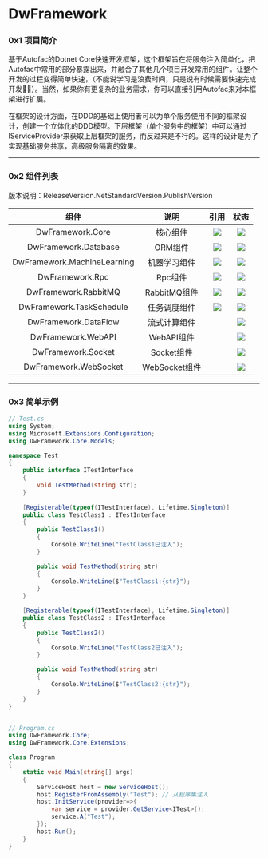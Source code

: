 # DwFramework
### 0x1 项目简介

基于Autofac的Dotnet Core快速开发框架，这个框架旨在将服务注入简单化，把Autofac中常用的部分暴露出来，并融合了其他几个项目开发常用的组件。让整个开发的过程变得简单快速，（不能说学习是浪费时间，只是说有时候需要快速完成开发🤦‍♂️）。当然，如果你有更复杂的业务需求，你可以直接引用Autofac来对本框架进行扩展。

在框架的设计方面，在DDD的基础上使用者可以为单个服务使用不同的框架设计，创建一个立体化的DDD模型。下层框架（单个服务中的框架）中可以通过IServiceProvider来获取上层框架的服务，而反过来是不行的。这样的设计是为了实现基础服务共享，高级服务隔离的效果。

---

### 0x2 组件列表

版本说明：ReleaseVersion.NetStandardVersion.PublishVersion

|            组件             |     说明      |                             引用                             |                             状态                             |
| :-------------------------: | :-----------: | :----------------------------------------------------------: | :----------------------------------------------------------: |
|      DwFramework.Core       |   核心组件    | [![](https://img.shields.io/badge/Autofac-brightgreen.svg)](https://github.com/autofac/Autofac/tree/master) | [![](https://img.shields.io/badge/Nuget-1.2.1.4-brightgreen.svg)](https://www.nuget.org/packages/DwFramework.Core/) |
|    DwFramework.Database     |    ORM组件    | [![](https://img.shields.io/badge/SqlSugar-brightgreen.svg)](https://github.com/sunkaixuan/SqlSugar) | [![](https://img.shields.io/badge/Nuget-1.2.1.2-brightgreen.svg)](https://www.nuget.org/packages/DwFramework.Database/) |
| DwFramework.MachineLearning | 机器学习组件  | [![](https://img.shields.io/badge/ML.Net-brightgreen.svg)](https://github.com/dotnet/machinelearning) | [![](https://img.shields.io/badge/Nuget-1.2.1.2-brightgreen.svg)](https://www.nuget.org/packages/DwFramework.MachineLearning/) |
|       DwFramework.Rpc       |    Rpc组件    | [![](https://img.shields.io/badge/gRPC-brightgreen.svg)](https://github.com/grpc/grpc) | [![](https://img.shields.io/badge/Nuget-1.2.1.3-brightgreen.svg)](https://www.nuget.org/packages/DwFramework.Rpc/) |
|    DwFramework.RabbitMQ     | RabbitMQ组件  | [![](https://img.shields.io/badge/RabbitMQ-brightgreen.svg)](https://github.com/rabbitmq/rabbitmq-dotnet-client) | [![](https://img.shields.io/badge/Nuget-1.2.1.2-brightgreen.svg)](https://www.nuget.org/packages/DwFramework.RabbitMQ/) |
|  DwFramework.TaskSchedule   | 任务调度组件  | [![](https://img.shields.io/badge/Quartz-brightgreen.svg)](https://github.com/quartznet/quartznet) | [![](https://img.shields.io/badge/Nuget-1.2.1.2-brightgreen.svg)](https://www.nuget.org/packages/DwFramework.TaskSchedule/) |
|    DwFramework.DataFlow     | 流式计算组件  |                                                              | [![](https://img.shields.io/badge/Nuget-1.2.1.2-brightgreen.svg)](https://www.nuget.org/packages/DwFramework.DataFlow/) |
|     DwFramework.WebAPI      |  WebAPI组件   |                                                              | [![](https://img.shields.io/badge/Nuget-1.2.1.2-brightgreen.svg)](https://www.nuget.org/packages/DwFramework.WebAPI/) |
|     DwFramework.Socket      |  Socket组件   |                                                              | [![](https://img.shields.io/badge/Nuget-1.2.1.1-brightgreen.svg)](https://www.nuget.org/packages/DwFramework.Socket/) |
|    DwFramework.WebSocket    | WebSocket组件 |                                                              | [![](https://img.shields.io/badge/Nuget-1.2.1.1-brightgreen.svg)](https://www.nuget.org/packages/DwFramework.WebSocket/) |

---

### 0x3 简单示例

```c#
// Test.cs
using System;
using Microsoft.Extensions.Configuration;
using DwFramework.Core.Models;

namespace Test
{
    public interface ITestInterface
    {
        void TestMethod(string str);
    }
  
    [Registerable(typeof(ITestInterface), Lifetime.Singleton)]
    public class TestClass1 : ITestInterface
    {
        public TestClass1()
        {
            Console.WriteLine("TestClass1已注入");
        }

        public void TestMethod(string str)
        {
            Console.WriteLine($"TestClass1:{str}");
        }
    }

    [Registerable(typeof(ITestInterface), Lifetime.Singleton)]
    public class TestClass2 : ITestInterface
    {
        public TestClass2()
        {
            Console.WriteLine("TestClass2已注入");
        }

        public void TestMethod(string str)
        {
            Console.WriteLine($"TestClass2:{str}");
        }
    }
}
```

```c#

// Program.cs
using DwFramework.Core;
using DwFramework.Core.Extensions;

class Program
{
    static void Main(string[] args)
    {
        ServiceHost host = new ServiceHost();
        host.RegisterFromAssembly("Test"); // 从程序集注入
        host.InitService(provider=>{
            var service = provider.GetService<ITest>();
            service.A("Test");
        });
      	host.Run();
    }
}
```